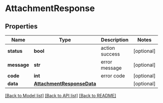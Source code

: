 # AttachmentResponse

## Properties
Name | Type | Description | Notes
------------ | ------------- | ------------- | -------------
**status** | **bool** | action success | [optional] 
**message** | **str** | error message | [optional] 
**code** | **int** | error code | [optional] 
**data** | [**AttachmentResponseData**](AttachmentResponseData.md) |  | [optional] 

[[Back to Model list]](../README.md#documentation-for-models) [[Back to API list]](../README.md#documentation-for-api-endpoints) [[Back to README]](../README.md)


